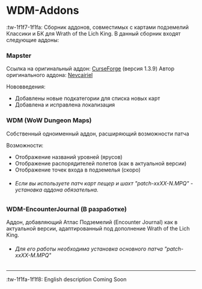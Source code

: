 # WDM-Addons
:tw-1f1f7-1f1fa: Сборник аддонов, совместимых с картами подземелий Классики и БК для Wrath of the Lich King.
В данный сборник входят следующие аддоны:

### Mapster
Ссылка на оригинальный аддон: [CurseForge](https://www.curseforge.com/wow/addons/mapster/files/436697 "CurseForge") (версия 1.3.9)
Автор оригинального аддона: [Nevcairiel](https://github.com/Nevcairiel "Nevcairiel")

Нововведения:
- Добавлены новые подкатегории для списка новых карт
- Добавлена и исправлена локализация

### WDM (WoW Dungeon Maps)
Собственный одноименный аддон, расширяющий возможности патча

Возможности:
- Отображение названий уровней (ярусов)
- Отображение распорядителей полетов (как в актуальной версии)
- Отображение точек входа в подземелья (скоро)
- ###### Если вы используете патч карт пещер и шахт "patch-xxXX-N.MPQ" - установка аддона обязательна.

### WDM-EncounterJournal (В разработке)
Аддон, добавляющий Атлас Подземелий (Encounter Journal) как в актуальной версии, адаптированный под дополнение Wrath of the Lich King. 
- ###### Для его работы необходима установка основного патча "patch-xxXX-M.MPQ"

------------

:tw-1f1fa-1f1f8: English description Coming Soon

